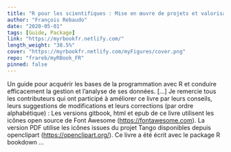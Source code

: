 ```yaml
---
title: "R pour les scientifiques : Mise en œuvre de projets et valorisation des résultats"
author: "François Rebaudo"
date: "2020-05-01"
tags: [Guide, Package]
link: "https://myrbookfr.netlify.com/"
length_weight: "38.5%"
cover: "https://myrbookfr.netlify.com/myFigures/cover.png"
repo: "frareb/myRBook_FR"
pinned: false
---
```


Un guide pour acquérir les bases de la programmation avec R et conduire efficacement la gestion et l’analyse de ses données. [...] Je remercie tous les contributeurs qui ont participé à améliorer ce livre par leurs conseils, leurs suggestions de modifications et leurs corrections (par ordre alphabétique) : Les versions gitbook, html et epub de ce livre utilisent les icônes open source de Font Awesome (https://fontawesome.com). La version PDF utilise les icônes issues du projet Tango disponibles depuis openclipart (https://openclipart.org/). Ce livre a été écrit avec le package R bookdown ...
